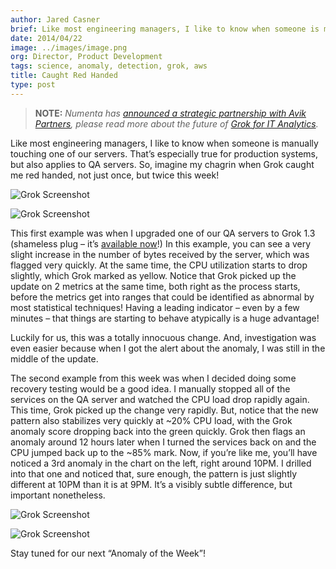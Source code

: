 ```yaml
---
author: Jared Casner
brief: Like most engineering managers, I like to know when someone is manually touching one of our servers. That’s especially true for production systems, but also
date: 2014/04/22
image: ../images/image.png
org: Director, Product Development
tags: science, anomaly, detection, grok, aws
title: Caught Red Handed
type: post
---
```


> **NOTE:** *Numenta has
  [announced a strategic partnership with Avik Partners](/press/2015/08/19/numenta-announces-licensing-of-grok-for-it-to-avik-partners/),
  please read more about the future of
  [Grok for IT Analytics](http://grokstream.com).*

Like most engineering managers, I like to know when someone is manually touching
one of our servers.  That’s especially true for production systems, but also
applies to QA servers.  So, imagine my chagrin when Grok caught me red handed,
not just once, but twice this week!

![Grok Screenshot](../images/1.png "Grok Screenshot")

![Grok Screenshot](../images/2.png "Grok Screenshot")

This first example was when I upgraded one of our QA servers to Grok 1.3
(shameless plug – it’s [available now](http://grokstream.com)!)
In this example, you can see a very slight increase in the number of bytes
received by the server, which was flagged very quickly.  At the same time, the
CPU utilization starts to drop slightly, which Grok marked as yellow. Notice
that Grok picked up the update on 2 metrics at the same time, both right as the
process starts, before the metrics get into ranges that could be identified as
abnormal by most statistical techniques!  Having a leading indicator – even by a
few minutes – that things are starting to behave atypically is a huge advantage!

Luckily for us, this was a totally innocuous change.  And, investigation was
even easier because when I got the alert about the anomaly, I was still in the
middle of the update.

The second example from this week was when I decided doing some recovery testing
would be a good idea.  I manually stopped all of the services on the QA server
and watched the CPU load drop rapidly again.  This time, Grok picked up the
change very rapidly.  But, notice that the new pattern also stabilizes very
quickly at ~20% CPU load, with the Grok anomaly score dropping back into the
green quickly.  Grok then flags an anomaly around 12 hours later when I turned
the services back on and the CPU jumped back up to the ~85% mark.  Now, if
you’re like me, you’ll have noticed a 3rd anomaly in the chart on the left,
right around 10PM.  I drilled into that one and noticed that, sure enough, the
pattern is just slightly different at 10PM than it is at 9PM.  It’s a visibly
subtle difference, but important nonetheless.

![Grok Screenshot](../images/3.png "Grok Screenshot")

![Grok Screenshot](../images/4.png "Grok Screenshot")

Stay tuned for our next “Anomaly of the Week”!
